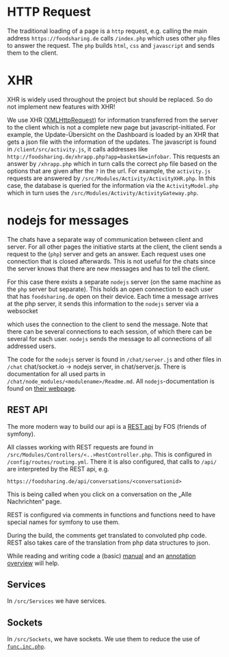 # HTTP Request

The traditional loading of a page is a `http` request,
e.g. calling the main address `https://foodsharing.de` calls `/index.php`
which uses other `php` files to answer the request.
The `php` builds `html`, `css` and `javascript` and sends them to the client.

# XHR

XHR is widely used throughout the project but should be replaced. So do not implement new features with XHR!

We use XHR ([XMLHttpRequest](https://en.wikipedia.org/wiki/XMLHttpRequest))
for information transferred from the server to the client which is not a complete new page but javascript-initiated.
For example, the Update-Übersicht on the Dashboard is loaded by an XHR that gets a json file with the information of the updates.
The javascript is found in `/client/src/activity.js`,
it calls addresses like `http://foodsharing.de/xhrapp.php?app=basket&m=infobar`.
This requests an answer by `/xhrapp.php` which in turn calls the correct `php` file based on the options that are given after the `?` in the url.
For example, the `activity.js` requests are answered by
`/src/Modules/Activity/ActivityXHR.php`.
In this case, the database is queried for the information via the `ActivityModel.php` which in turn uses the `/src/Modules/Activity/ActivityGateway.php`.

# nodejs for messages

The chats have a separate way of communication between client and server.
For all other pages the initiative starts at the client,
the client sends a request to the (`php`) server and gets an answer.
Each request uses one connection that is closed afterwards.
This is not useful for the chats since the server knows that there are new messages and has to tell the client.

For this case there exists a separate `nodejs` server (on the same machine as the `php` server but separate). This holds an open connection to each user that has `foodsharing.de` open on their device. Each time a message arrives at the php server, it sends this information to the `nodejs` server via a websocket
<!-- TODO: explanation what a websocket is, on which server is it, is it the right place to explain it? -->
which uses the connection to the client to send the message.
Note that there can be several connections to each session, of which there can be several for each user. `nodejs` sends the message to all connections of all addressed users.

The code for the `nodejs` server is found in `/chat/server.js` and other files in `/chat`
chat/socket.io -> nodejs server, in chat/server.js. There is documentation for all used parts in `/chat/node_modules/<modulename>/Readme.md`. All `nodejs`-documentation is found on [their webpage](https://nodejs.org/en/docs/).
  <!-- - php server tells websocket that there is a new message -->
  <!-- - nodejs-server sends message to all open connections of all sessions of all users -->

## REST API

The more modern way to build our api is a [REST api](https://symfony.com/doc/master/bundles/FOSRestBundle/index.html) by FOS (friends of symfony).
<!-- TODO: good link to intro/ tutorial -->

All classes working with REST requests are found in `/src/Modules/Controllers/<..>RestController.php`.
This is configured in `/config/routes/routing.yml`.
There it is also configured, that calls to `/api/` are interpreted by the REST api, e.g.
```
https://foodsharing.de/api/conversations/<conversationid>
```
This is being called when you click on a conversation on the „Alle Nachrichten“ page.

REST is configured via comments in functions and
functions need to have special names for symfony to use them.

During the build, the comments get translated to convoluted php code.
REST also takes care of the translation from php data structures to json.

While reading and writing code a (basic) [manual](https://symfony.com/doc/master/bundles/FOSRestBundle/index.html)
and an [annotation overview](https://symfony.com/doc/master/bundles/FOSRestBundle/annotations-reference.html) will help.

## Services

In `/src/Services` we have services.

## Sockets

In `/src/Sockets`, we have sockets. We use them to reduce the use of [`func.inc.php`](php.md).
